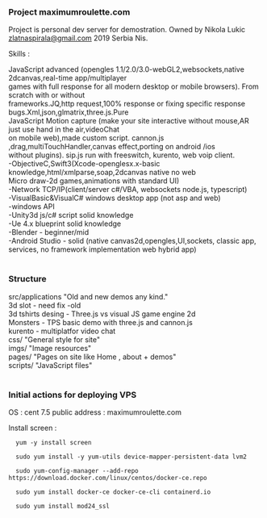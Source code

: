 
### Project maximumroulette.com ###

 Project is personal dev server for demostration.
 Owned by Nikola Lukic zlatnaspirala@gmail.com 2019 Serbia Nis.

 Skills :

JavaScript advanced (opengles 1.1/2.0/3.0-webGL2,websockets,native 2dcanvas,real-time app/multiplayer <br/>
games with full response for all modern desktop or mobile browsers). From scratch with or without <br/>
frameworks.JQ,http request,100% response or fixing specific response bugs.Xml,json,glmatrix,three.js.Pure<br/>
JavaScript Motion capture (make your site interactive without mouse,AR just use hand in the air,videoChat<br/>
on mobile web),made custom script. cannon.js ,drag,multiTouchHandler,canvas effect,porting on android /ios<br/>
without plugins). sip.js run with freeswitch, kurento, web voip client.<br/>
-ObjectiveC,Swift3(Xcode-openglesx.x-basic knowledge,html/xmlparse,soap,2dcanvas native no web<br/>
 Micro draw-2d games,animations with standard UI)<br/>
-Network TCP/IP(client/server c#/VBA, websockets node.js, typescript)<br/>
-VisualBasic&VisualC# windows desktop app (not asp and web)<br/>
-windows API<br/>
-Unity3d js/c# script solid knowledge<br/>
-Ue 4.x blueprint solid knowledge<br/>
-Blender - beginner/mid<br/>
-Android Studio - solid (native canvas2d,opengles,UI,sockets, classic app, services, no framework implementation web hybrid app)<br/>
<br/>

### Structure ###

 src/applications "Old and new demos any kind."<br/>
   3d slot - need fix -old<br/>
   3d tshirts desing - Three.js vs visual JS game engine 2d<br/>
   Monsters - TPS basic demo with three.js and cannon.js<br/>
   kurento - multiplatfor video chat<br/>
 css/             "General style for site"<br/>
 imgs/            "Image resources"<br/>
 pages/           "Pages on site like Home , about + demos"<br/>
 scripts/         "JavaScript files"<br/>
<br/>


### Initial actions for deploying VPS ###

 OS : cent 7.5
 public address : maximumroulette.com

 Install screen :

```console
  yum -y install screen

  sudo yum install -y yum-utils device-mapper-persistent-data lvm2

  sudo yum-config-manager --add-repo https://download.docker.com/linux/centos/docker-ce.repo

  sudo yum install docker-ce docker-ce-cli containerd.io
```

```console
  sudo yum install mod24_ssl
```
